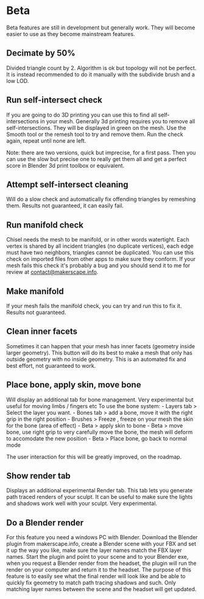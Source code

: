 
# Beta

Beta features are still in development but generally work. They will become easier to use as they become mainstream features.
## Decimate by 50%

Divided triangle count by 2. Algorithm is ok but topology will not be perfect. It is instead recommended to do it manually with the subdivide brush and a low LOD.
## Run self-intersect check

If you are going to do 3D printing you can use this to find all self-intersections in your mesh. Generally 3d printing requires you to remove all self-intersections. They will be displayed in green on the mesh. Use the Smooth tool or the remesh tool to try and remove them. Run the check again, repeat until none are left.

Note: there are two versions, quick but imprecise, for a first pass. Then you can use the slow but precise one to really get them all and get a perfect score in Blender 3d print toolbox or equivalent.
## Attempt self-intersect cleaning

Will do a slow check and automatically fix offending triangles by remeshing them. Results not guaranteed, it can easily fail.
## Run manifold check

Chisel needs the mesh to be manifold, or in other words watertight. Each vertex is shared by all incident triangles (no duplicate vertices), each edge must have two neighbors, triangles cannot be duplicated. You can use this check on imported files from other apps to make sure they conform. If your mesh fails this check it's probably a bug and you should send it to me for review at contact@makerscape.info.
## Make manifold

If your mesh fails the manifold check, you can try and run this to fix it. Results not guaranteed.
## Clean inner facets

Sometimes it can happen that your mesh has inner facets (geometry inside larger geometry). This button will do its best to make a mesh that only has outside geometry with no inside geometry. This is an automated fix and best effort, not guaranteed to work.
## Place bone, apply skin, move bone

Will display an additional tab for bone management. Very experimental but useful for moving limbs / fingers etc To use the bone system: - Layers tab > Select the layer you want. - Bones tab > add a bone, move it with the right grip in the right position - Brushes > Freeze , freeze on your mesh the skin for the bone (area of effect) - Beta > apply skin to bone - Beta > move bone, use right grip to very carefully move the bone, the mesh will deform to accomodate the new position - Beta > Place bone, go back to normal mode

The user interaction for this will be greatly improved, on the roadmap.
## Show render tab

Displays an additional experimental Render tab. This tab lets you generate path traced renders of your sculpt. It can be useful to make sure the lights and shadows work well with your sculpt. Very experimental.
## Do a Blender render

For this feature you need a windows PC with Blender. Download the Blender plugin from makerscape.info, create a Blender scene with your FBX and set it up the way you like, make sure the layer names match the FBX layer names. Start the plugin and point to your scene and to your Blender exe, when you request a Blender render from the headset, the plugin will run the render on your computer and return it to the headset. The purpose of this feature is to easily see what the final render will look like and be able to quickly fix geometry to match path tracing shadows and such. Only matching layer names between the scene and the headset will get updated.
